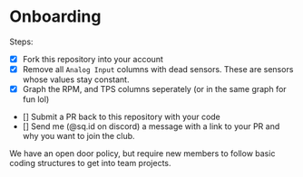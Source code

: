 # Onboarding

Steps:
- [x] Fork this repository into your account
- [x] Remove all `Analog Input` columns with dead sensors. These are sensors whose values stay constant.
- [x] Graph the RPM, and TPS columns seperately (or in the same graph for fun lol)
- [] Submit a PR back to this repository with your code
- [] Send me (@sq.id on discord) a message with a link to your PR and why you want to join the club.


We have an open door policy, but require new members to follow basic coding structures to get into team projects.
